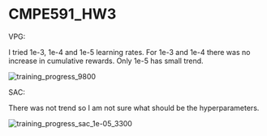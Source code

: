 # CMPE591_HW3

VPG:

I tried 1e-3, 1e-4 and 1e-5 learning rates. For 1e-3 and 1e-4 there was no increase in cumulative rewards. Only 1e-5 has small trend.

![training_progress_9800](https://github.com/user-attachments/assets/ec0905f9-0fbb-47a6-81ba-43169a8c868a)


SAC:

There was not trend so I am not sure what should be the hyperparameters.

![training_progress_sac_1e-05_3300](https://github.com/user-attachments/assets/1d388640-3f1a-4725-9c50-0110d2b88c50)
